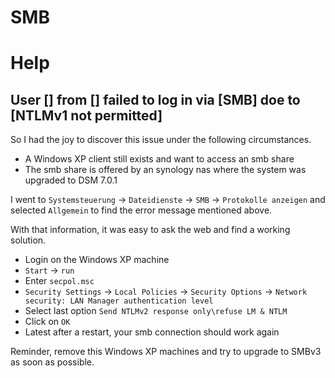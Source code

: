 # SMB

# Help

## User [] from [] failed to log in via [SMB] doe to [NTLMv1 not permitted]

So I had the joy to discover this issue under the following circumstances.

* A Windows XP client still exists and want to access an smb share
* The smb share is offered by an synology nas where the system was upgraded to DSM 7.0.1

I went to `Systemsteuerung` -> `Dateidienste` -> `SMB` -> `Protokolle anzeigen` and selected `Allgemein` to find the error message mentioned above.

With that information, it was easy to ask the web and find a working solution.

* Login on the Windows XP machine
* `Start` -> `run`
* Enter `secpol.msc`
* `Security Settings` -> `Local Policies` -> `Security Options` -> `Network security: LAN Manager authentication level`
* Select last option `Send NTLMv2 response only\refuse LM & NTLM`
* Click on `OK`
* Latest after a restart, your smb connection should work again

Reminder, remove this Windows XP machines and try to upgrade to SMBv3 as soon as possible.
